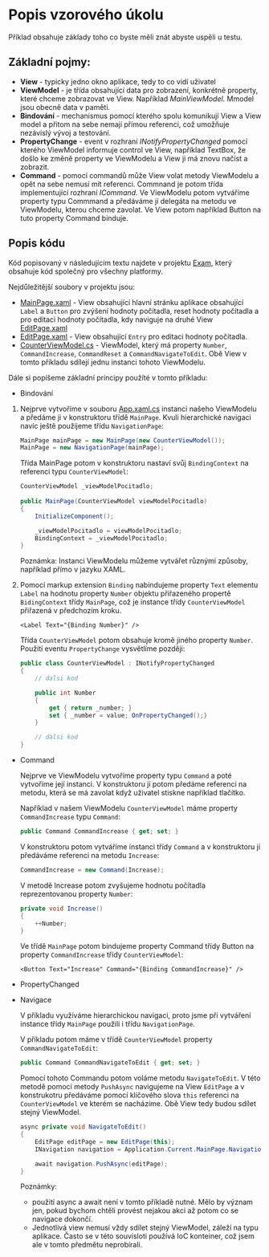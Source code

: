 ﻿# Popis vzorového úkolu

Příklad obsahuje základy toho co byste měli znát abyste uspěli u testu.

## Základní pojmy:

- **View** - typicky jedno okno aplikace, tedy to co vidí uživatel
- **ViewModel** - je třída obsahující data pro zobrazení, konkrétně property, které chceme zobrazovat ve View. Například *MainViewModel*. Mmodel jsou obecně data v paměti.
- **Bindování** - mechanismus pomocí kterého spolu komunikují View a View model a přitom na sebe nemají přímou referenci, což umožňuje nezávislý vývoj a testování.
- **PropertyChange** - event v rozhraní *INotifyPropertyChanged* pomocí kterého ViewModel informuje control ve View, například TextBox, že došlo ke změně property ve ViewModelu a View ji má znovu načíst a zobrazit.
- **Command** - pomocí commandů může View volat metody ViewModelu a opět na sebe nemusí mít referenci. Commnand je potom třída implementující rozhraní *ICommand*. Ve ViewModelu potom vytváříme property typu Commmand a předáváme jí delegáta na metodu ve ViewModelu, kterou chceme zavolat. Ve View potom například Button na tuto property Command binduje.

## Popis kódu

Kód popisovaný v následujícím textu najdete v projektu [Exam](Exam/Exam), který obsahuje kód společný pro všechny platformy.

Nejdůležitější soubory v projektu jsou:

- [MainPage.xaml](Exam/Exam/MainPage.xaml) - View obsahující hlavní stránku aplikace obsahující `Label` a `Button` pro zvýšení hodnoty počítadla, reset hodnoty počítadla a pro editaci hodnoty počítadla, kdy naviguje na druhé View  [EditPage.xaml](Exam/Exam/EditPage.xaml)
- [EditPage.xaml](Exam/Exam/EditPage.xaml) - View obsahující `Entry` pro editaci hodnoty počítadla.
- [CounterViewModel.cs](Exam/Exam/CounterViewModel.cs) - ViewModel, který má property `Number`, `CommandIncrease`, `CommandReset` a `CommandNavigateToEdit`. Obě View v tomto příkladu sdílejí jednu instanci tohoto ViewModelu.

Dále si popíšeme základní principy použíté v tomto příkladu:

- Bindování

1. Nejprve vytvoříme v souboru [App.xaml.cs](Exam/Exam/App.xaml.cs) instanci našeho ViewModelu a předáme ji v konstruktoru třídě `MainPage`. Kvuli hierarchické navigaci navíc ještě použijeme třídu `NavigationPage`:

    ```cs 
    MainPage mainPage = new MainPage(new CounterViewModel());
    MainPage = new NavigationPage(mainPage);
    ```

    Třída MainPage potom v konstruktoru nastaví svůj `BindingContext` na referenci typu `CounterViewModel`:

    ```cs 
    CounterViewModel _viewModelPocitadlo;
        
    public MainPage(CounterViewModel viewModelPocitadlo)
    {
        InitializeComponent();

        _viewModelPocitadlo = viewModelPocitadlo;
        BindingContext = _viewModelPocitadlo;
    }
    ```

    Poznámka: Instanci ViewModelu můžeme vytvářet různými způsoby, například přímo v jazyku XAML.

2. Pomocí markup extension `Binding` nabindujeme property `Text` elementu `Label` na hodnotu property `Number` objektu přiřazeného propertě `BidingContext` třídy `MainPage`, což je instance třídy `CounterViewModel` přiřazená v předchozím kroku.

    ```XAML
    <Label Text="{Binding Number}" />
    ```

    Třída `CounterViewModel` potom obsahuje kromě jiného property `Number`. Použití eventu `PropertyChange` vysvětlíme později:

    ```cs 
    public class CounterViewModel : INotifyPropertyChanged
    {
        // dalsi kod

        public int Number
        {
            get { return _number; }
            set { _number = value; OnPropertyChanged();}
        }

        // dalsi kod
    }
    ```
- Command

    Nejprve ve ViewModelu vytvoříme property typu `Command` a poté vytvoříme její instanci. V konstruktoru jí potom předáme referenci na metodu, která se má zavolat když uživatel stiskne například tlačítko.

    Například v našem ViewModelu `CounterViewModel` máme property `CommandIncrease` typu `Command`:

    ```cs
    public Command CommandIncrease { get; set; }
    ```

    V konstruktoru potom vytváříme instanci třídy `Command` a v konstruktoru jí předáváme referenci na metodu `Increase`:

    ```cs
    CommandIncrease = new Command(Increase);
    ```

    V metodě Increase potom zvyšujeme hodnotu počítadla reprezentovanou property `Number`:

    ```cs
    private void Increase()
    {
        ++Number;
    }
    ```

    Ve třídě `MainPage` potom bindujeme property Command třídy Button na property `CommandIncrease` třídy `CounterViewModel`:
     ```XAML
    <Button Text="Increase" Command="{Binding CommandIncrease}" />
    ```
- PropertyChanged
  
- Navigace

    V příkladu využíváme hierarchickou navigaci, proto jsme při vytváření instance třídy `MainPage` použili i třídu `NavigationPage`.

    V příkladu potom máme v třídě `CounterViewModel` property `CommandNavigateToEdit`:

    ```cs
    public Command CommandNavigateToEdit { get; set; }
    ```

    Pomocí tohoto Commandu potom voláme metodu `NavigateToEdit`. V této metodě pomocí metody `PushAsync` navigujeme na View `EditPage` a v konstrukotru předáváme pomocí klíčového slova `this` referenci na `CounterViewModel` ve kterém se nacházíme. Obě View tedy budou sdílet stejný ViewModel.

    ```cs
    async private void NavigateToEdit()
    {
        EditPage editPage = new EditPage(this);
        INavigation navigation = Application.Current.MainPage.Navigation;

        await navigation.PushAsync(editPage);
    }
    ```

    Poznámky: 
    - použití async a await není v tomto příkladě nutné. Mělo by význam jen, pokud bychom chtěli provést nejakou akci až potom co se navigace dokončí.
    - Jednotlivá view nemusí vždy sdílet stejný ViewModel, záleží na typu aplikace. Často se v této souvisloti používá IoC konteiner, což jsem ale v tomto předmětu neprobírali.
